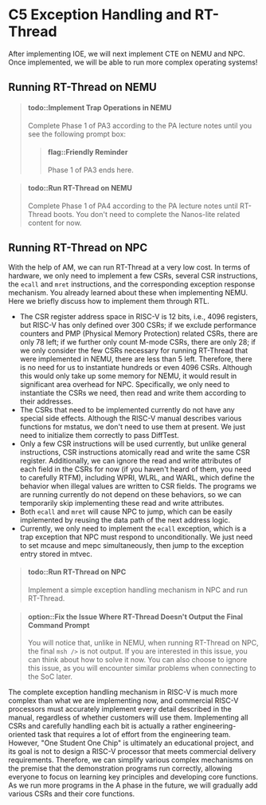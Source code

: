 <!-- # C5 异常处理和RT-Thread

实现IOE后, 我们接下来在NEMU和NPC上实现CTE, 实现之后, 我们就可以运行不简单的操作系统了!

## 在NEMU中运行RT-Thread

> #### todo::在NEMU中实现自陷操作
> 根据PA讲义完成PA3阶段1, 直到你看到如下提示框:
> > #### flag::温馨提示
> > PA3阶段1到此结束. -->

<!--  
> #### todo::在NEMU中运行RT-Thread
> 根据PA讲义完成PA4阶段1, 直到启动RT-Thread. 后续Nanos-lite相关的内容暂时无需完成.


## 在NPC中运行RT-Thread -->

<!-- 借助AM, 我们可以以很低的代价运行RT-Thread.
在硬件上, 我们只需要实现少数几个CSR, 几条CSR指令, `ecall`和`mret`指令, 以及相应的异常响应机制即可.
这些你在实现NEMU的时候都已经有所了解了, 这里我们简单讨论如何通过RTL实现它们.
* RISC-V中CSR寄存器的地址空间有12位, 即4096个, 但RISC-V已经定义的CSR只有300多个;
  如果除去性能计数器和PMP(物理内存保护)相关的CSR, 则只有78个;
  如果进一步只统计M模式的CSR, 则只有28个;
  如果只考虑在NEMU中实现的那几个运行RT-Thread所必须的CSR, 就只剩下不到5个了.
  因此, 我们完全没有必要把几百个甚至是4096个CSR全部实例化出来,
  虽然这对NEMU来说只是占用一些内存, 但对NPC来说则是巨大的面积开销.
  具体地, 我们只需要实例化需要用到的CSR, 然后根据CSR地址对它们进行读写即可.
* 目前需要实现的CSR并没有什么特殊的副作用, 虽然RISC-V手册中对mstatus的介绍功能繁多,
  但目前我们都不需要使用, 只需要正确初始化通过DiffTest即可.
* 目前只会用到少数几条CSR指令, 但和一般的指令不同, CSR指令会原子地读写同一个CSR寄存器.
  此外, 目前我们可以忽略CSR中每一个字段的读写属性
  (如果你还没有听说过, 你需要仔细RTFM了), 包括WPRI, WLRL和WARL,
  这些读写属性定义了往CSR字段写入非法值时的行为.
  目前我们运行的程序不依赖于这些行为, 因此可以暂不实行这些读写属性.
* `ecall`和`mret`都会导致NPC发生跳转, 通过复用下地址逻辑的数据通路可以很容易实现.
* 目前我们只需要实现`ecall`这一种异常, 它是一种需要NPC无条件响应的自陷异常,
  只需要同时设置mcause和mepc, 然后跳转到mtvec中存放的异常入口即可. -->

<!-- #### todo::在NPC中运行RT-Thread
> 在NPC中实现简单的异常处理机制, 并运行RT-Thread. -->

<!-- #### option::修复RT-Thread运行时不输出最后的命令提示符的问题
> 细心的你会观察到, 和NEMU不同, 在NPC上运行RT-Thread时, 最后的`msh />`并没有输出.
> 如果你对这个问题感兴趣, 你可以现在思考如何解决这个问题.
> 你也可以选择无视这个问题, 在后续接入SoC时, 你会再次遇到类似的问题. -->

<!-- RISC-V完整的异常处理机制远比我们现在实现的复杂,
而商业化的RISC-V处理器必须准确无误地实现手册中描述的每一个细节, 不管客户是否会用到.
实现所有CSR并细扣其中的每一个比特, 其实是一项偏工程属性的工作, 需要工程团队投入很多精力.
但"一生一芯"毕竟是一个教学项目, 目标并不是为了设计出满足商业交付需求的RISC-V处理器,
因此我们可以在正确运行展示程序的前提下对各种复杂的机制进行简化,
来让大家把精力集中在关键原理的学习和核心功能开发中.
随着将来在A阶段运行更多的程序, 我们也会逐渐添加各种CSR及其核心功能. -->


# C5 Exception Handling and RT-Thread

After implementing IOE, we will next implement CTE on NEMU and NPC. Once implemented, we will be able to run more complex operating systems!

## Running RT-Thread on NEMU

> #### todo::Implement Trap Operations in NEMU
> Complete Phase 1 of PA3 according to the PA lecture notes until you see the following prompt box:
> > #### flag::Friendly Reminder
> > Phase 1 of PA3 ends here.

<!-- -->
> #### todo::Run RT-Thread on NEMU
> Complete Phase 1 of PA4 according to the PA lecture notes until RT-Thread boots. You don't need to complete the Nanos-lite related content for now.

## Running RT-Thread on NPC

With the help of AM, we can run RT-Thread at a very low cost.
In terms of hardware, we only need to implement a few CSRs, several CSR instructions, the `ecall` and `mret` instructions, and the corresponding exception response mechanism.
You already learned about these when implementing NEMU. Here we briefly discuss how to implement them through RTL.
* The CSR register address space in RISC-V is 12 bits, i.e., 4096 registers, but RISC-V has only defined over 300 CSRs;
  if we exclude performance counters and PMP (Physical Memory Protection) related CSRs, there are only 78 left;
  if we further only count M-mode CSRs, there are only 28;
  if we only consider the few CSRs necessary for running RT-Thread that were implemented in NEMU, there are less than 5 left.
  Therefore, there is no need for us to instantiate hundreds or even 4096 CSRs.
  Although this would only take up some memory for NEMU, it would result in significant area overhead for NPC.
  Specifically, we only need to instantiate the CSRs we need, then read and write them according to their addresses.
* The CSRs that need to be implemented currently do not have any special side effects. Although the RISC-V manual describes various functions for mstatus,
  we don't need to use them at present. We just need to initialize them correctly to pass DiffTest.
* Only a few CSR instructions will be used currently, but unlike general instructions, CSR instructions atomically read and write the same CSR register.
  Additionally, we can ignore the read and write attributes of each field in the CSRs for now
  (if you haven't heard of them, you need to carefully RTFM), including WPRI, WLRL, and WARL,
  which define the behavior when illegal values are written to CSR fields.
  The programs we are running currently do not depend on these behaviors, so we can temporarily skip implementing these read and write attributes.
* Both `ecall` and `mret` will cause NPC to jump, which can be easily implemented by reusing the data path of the next address logic.
* Currently, we only need to implement the `ecall` exception, which is a trap exception that NPC must respond to unconditionally.
  We just need to set mcause and mepc simultaneously, then jump to the exception entry stored in mtvec.

> #### todo::Run RT-Thread on NPC
> Implement a simple exception handling mechanism in NPC and run RT-Thread.

<!-- -->
> #### option::Fix the Issue Where RT-Thread Doesn't Output the Final Command Prompt
> You will notice that, unlike in NEMU, when running RT-Thread on NPC, the final `msh />` is not output.
> If you are interested in this issue, you can think about how to solve it now.
> You can also choose to ignore this issue, as you will encounter similar problems when connecting to the SoC later.

The complete exception handling mechanism in RISC-V is much more complex than what we are implementing now,
and commercial RISC-V processors must accurately implement every detail described in the manual, regardless of whether customers will use them.
Implementing all CSRs and carefully handling each bit is actually a rather engineering-oriented task that requires a lot of effort from the engineering team.
However, "One Student One Chip" is ultimately an educational project, and its goal is not to design a RISC-V processor that meets commercial delivery requirements.
Therefore, we can simplify various complex mechanisms on the premise that the demonstration programs run correctly,
allowing everyone to focus on learning key principles and developing core functions.
As we run more programs in the A phase in the future, we will gradually add various CSRs and their core functions.

